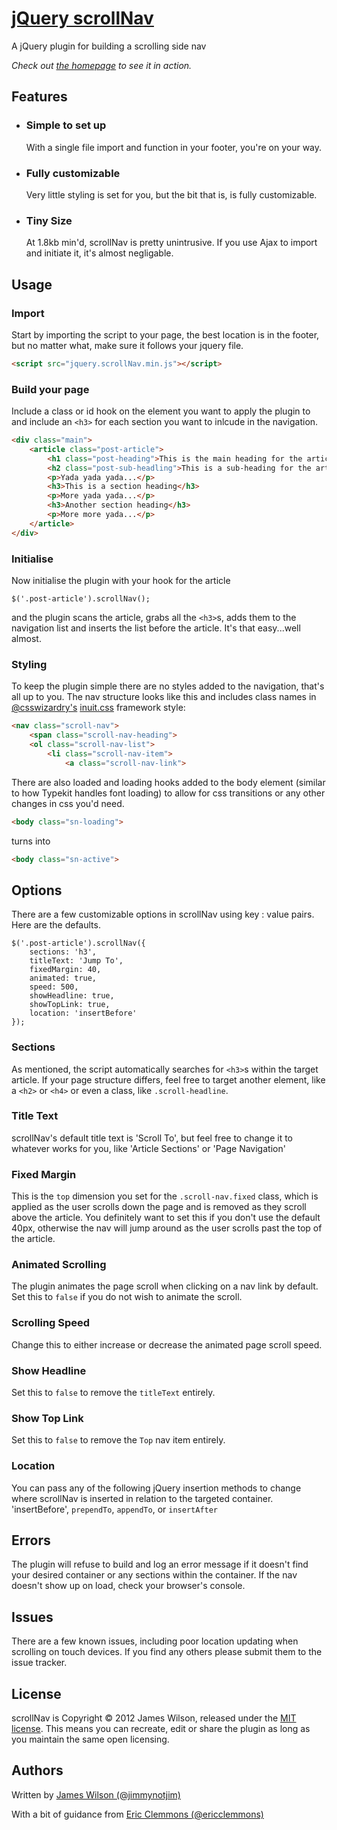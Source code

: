 # [jQuery scrollNav][1]

A jQuery plugin for building a scrolling side nav

*Check out [the homepage][1] to see it in action.*

## Features ##

*	### Simple to set up

	With a single file import and function in your footer, you're on your way.

*	### Fully customizable

	Very little styling is set for you, but the bit that is, is fully customizable.

*	### Tiny Size

	At 1.8kb min'd, scrollNav is pretty unintrusive. If you use Ajax to import and initiate it, it's almost negligable.

## Usage

### Import

Start by importing the script to your page, the best location is in the footer, but no matter what, make sure it follows your jquery file.

```html
<script src="jquery.scrollNav.min.js"></script>
```

### Build your page

Include a class or id hook on the element you want to apply the plugin to and include an `<h3>` for each section you want to inlcude in the navigation.

```html
<div class="main">
	<article class="post-article">
		<h1 class="post-heading">This is the main heading for the article</h1>
		<h2 class="post-sub-headling">This is a sub-heading for the article</h2>
		<p>Yada yada yada...</p>
		<h3>This is a section heading</h3>
		<p>More yada yada...</p>
		<h3>Another section heading</h3>
		<p>More more yada...</p>
	</article>
</div>
```

### Initialise

Now initialise the plugin with your hook for the article

```
$('.post-article').scrollNav();
```

and the plugin scans the article, grabs all the `<h3>`s, adds them to the navigation list and inserts the list before the article. It's that easy...well almost.

### Styling

To keep the plugin simple there are no styles added to the navigation, that's all up to you. The nav structure looks like this and includes class names in [@csswizardry's][3] [inuit.css][4] framework style:

```html
<nav class="scroll-nav">
	<span class="scroll-nav-heading">
	<ol class="scroll-nav-list">
		<li class="scroll-nav-item">
			<a class="scroll-nav-link">
```

There are also loaded and loading hooks added to the body element (similar to how Typekit handles font loading) to allow for css transitions or any other changes in css you'd need.

```html
<body class="sn-loading">
```

turns into

```html
<body class="sn-active">
```

## Options

There are a few customizable options in scrollNav using key : value pairs. Here are the defaults.

```
$('.post-article').scrollNav({
	sections: 'h3',
	titleText: 'Jump To',
	fixedMargin: 40,
	animated: true,
	speed: 500,
	showHeadline: true,
	showTopLink: true,
	location: 'insertBefore'
});
```

### Sections

As mentioned, the script automatically searches for `<h3>`s within the target article. If your page structure differs, feel free to target another element, like a `<h2>` or `<h4>` or even a class, like `.scroll-headline`.

### Title Text

scrollNav's default title text is 'Scroll To', but feel free to change it to whatever works for you, like 'Article Sections' or 'Page Navigation'

### Fixed Margin

This is the `top` dimension you set for the `.scroll-nav.fixed` class, which is applied as the user scrolls down the page and is removed as they scroll above the article. You definitely want to set this if you don't use the default 40px, otherwise the nav will jump around as the user scrolls past the top of the article.

### Animated Scrolling

The plugin animates the page scroll when clicking on a nav link by default. Set this to `false` if you do not wish to animate the scroll.

### Scrolling Speed

Change this to either increase or decrease the animated page scroll speed.

### Show Headline

Set this to `false` to remove the `titleText` entirely.

### Show Top Link

Set this to `false` to remove the `Top` nav item entirely.

### Location

You can pass any of the following jQuery insertion methods to change where scrollNav is inserted in relation to the targeted container. 'insertBefore', `prependTo`, `appendTo`, or `insertAfter`

## Errors

The plugin will refuse to build and log an error message if it doesn't find your desired container or any sections within the container. If the nav doesn't show up on load, check your browser's console.

## Issues

There are a few known issues, including poor location updating when scrolling on touch devices. If you find any others please submit them to the issue tracker.

## License

scrollNav is Copyright &copy; 2012 James Wilson, released under the [MIT license][6]. This means you can recreate, edit or share the plugin as long as you maintain the same open licensing.

## Authors

Written by [James Wilson (@jimmynotjim)][7]

With a bit of guidance from [Eric Clemmons (@ericclemmons)][8]

[1]: http://scrollnav.com
[2]: #
[3]: https://twitter.com/csswizardry
[4]: http://inuitcss.com/
[6]: https://github.com/jimmynotjim/scrollNav/blob/master/LICENSE-MIT
[7]: http://jimmynotjim.com
[8]: https://github.com/ericclemmons



